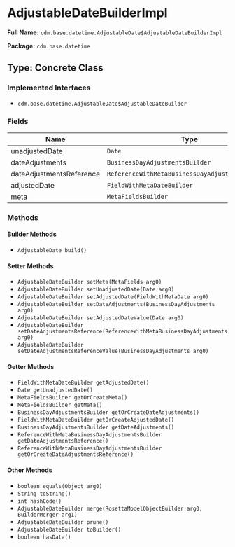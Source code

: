 # AdjustableDateBuilderImpl

**Full Name:** `cdm.base.datetime.AdjustableDate$AdjustableDateBuilderImpl`

**Package:** `cdm.base.datetime`

## Type: Concrete Class

### Implemented Interfaces

- `cdm.base.datetime.AdjustableDate$AdjustableDateBuilder`

### Fields

| Name | Type | Description |
|------|------|-------------|
| unadjustedDate | `Date` |  |
| dateAdjustments | `BusinessDayAdjustmentsBuilder` |  |
| dateAdjustmentsReference | `ReferenceWithMetaBusinessDayAdjustmentsBuilder` |  |
| adjustedDate | `FieldWithMetaDateBuilder` |  |
| meta | `MetaFieldsBuilder` |  |

### Methods

#### Builder Methods

- `AdjustableDate build()`

#### Setter Methods

- `AdjustableDateBuilder setMeta(MetaFields arg0)`
- `AdjustableDateBuilder setUnadjustedDate(Date arg0)`
- `AdjustableDateBuilder setAdjustedDate(FieldWithMetaDate arg0)`
- `AdjustableDateBuilder setDateAdjustments(BusinessDayAdjustments arg0)`
- `AdjustableDateBuilder setAdjustedDateValue(Date arg0)`
- `AdjustableDateBuilder setDateAdjustmentsReference(ReferenceWithMetaBusinessDayAdjustments arg0)`
- `AdjustableDateBuilder setDateAdjustmentsReferenceValue(BusinessDayAdjustments arg0)`

#### Getter Methods

- `FieldWithMetaDateBuilder getAdjustedDate()`
- `Date getUnadjustedDate()`
- `MetaFieldsBuilder getOrCreateMeta()`
- `MetaFieldsBuilder getMeta()`
- `BusinessDayAdjustmentsBuilder getOrCreateDateAdjustments()`
- `FieldWithMetaDateBuilder getOrCreateAdjustedDate()`
- `BusinessDayAdjustmentsBuilder getDateAdjustments()`
- `ReferenceWithMetaBusinessDayAdjustmentsBuilder getDateAdjustmentsReference()`
- `ReferenceWithMetaBusinessDayAdjustmentsBuilder getOrCreateDateAdjustmentsReference()`

#### Other Methods

- `boolean equals(Object arg0)`
- `String toString()`
- `int hashCode()`
- `AdjustableDateBuilder merge(RosettaModelObjectBuilder arg0, BuilderMerger arg1)`
- `AdjustableDateBuilder prune()`
- `AdjustableDateBuilder toBuilder()`
- `boolean hasData()`

